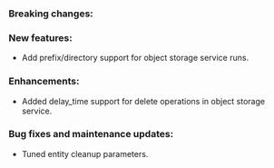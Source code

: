 ### Breaking changes:

### New features:

-   Add prefix/directory support for object storage service runs.

### Enhancements:

-   Added delay_time support for delete operations in object storage service.

### Bug fixes and maintenance updates:

-   Tuned entity cleanup parameters.
